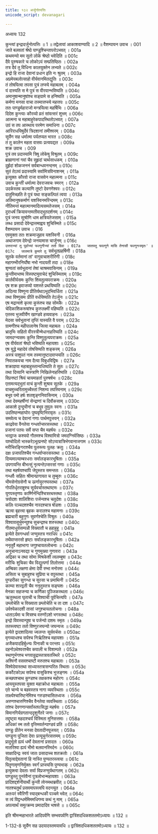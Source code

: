```yaml
---
title: १३२ अर्जुनोत्पत्तिः
unicode_script: devanagari

---
```



अध्यायः 132

कुन्त्यां इन्द्रादर्जुनोत्पत्तिः ॥ 1 ॥ तद्वेलायां आकाशवाण्यादि ॥ 2 ॥
वैशम्पायन उवाच ।	001  
जाते बलवतां श्रेष्ठे पाण्डुश्चिन्तापरोऽभवत् ।	001a  
कथमन्यो मम सुतो लोके श्रेष्ठो भवेदिति ॥	001c  
दैवे पुरुषकारे च लोकोऽयं सम्प्रतिष्ठितः ।	002a  
तत्र दैवं तु विधिना कालयुक्तेन लभ्यते ॥	002c  
इन्द्रो हि राजा देवानां प्रधान इति नः श्रुतम् ।	003a  
अप्रमेयबलोत्साहो वीर्यवानमितद्युतिः ॥	003c  
तं तोषयित्वा तपसा पुत्रं लप्स्ये महाबलम् ।	004a  
यं दास्यति स मे पुत्रं स वीरयान्भविष्यति ॥	004c  
अमानुषान्मानुषांश्च सङ्ग्रामे स हनिष्यति ।	005a  
कर्मणा मनसा वाचा तस्मात्तप्स्ये महत्तपः ॥	005c  
ततः पाण्डुर्महाराजो मन्त्रयित्वा महर्षिभिः ।	006a  
दिदेश कुन्त्याः कौरव्यो व्रतं सांवत्सरं शुभम् ॥	006c  
आत्मना च महाबाहुरेकपादस्थितोऽभवत् ।	007a  
उग्रं स तप आस्थाय परमेण समाधिना ॥	007c  
आरिराधयिषुर्देवं त्रिदशानां तमीश्वरम् ।	008a  
सूर्येण सह धर्मात्मा पर्यतप्यत भारत ॥	008c  
तं तु कालेन महता वासवः प्रत्यपद्यत ।	009a  
शक्र उवाच ।	009  
पुत्रं तव प्रदास्यामि त्रिषु लोकेषु विश्रुतम् ॥	009c  
ब्राह्मणानां गवां चैव सुहृदां चार्थसाधकम् ।	010a  
दुर्हृदां शोकजननं सर्वबान्धवनन्दनम् ॥	010c  
सुतं तेऽग्र्यं प्रदास्यामि सर्वामित्रविनाशनम् ।	011a  
इत्युक्तः कौरवो राजा वासवेन महात्मना ॥	011c  
उवाच कुन्तीं धर्मात्मा देवराजवचः स्मरन् ।	012a  
उदर्कस्तव कल्याणि तुष्टो देवगणेश्वरः ॥	012c  
दातुमिच्छति ते पुत्रं यथा सङ्कल्पितं त्वया ।	013a  
अतिमानुषकर्माणं यशस्विनमरिन्दमम् ॥	013c  
नीतिमन्तं महात्मानमादित्यसमतेजसम् ।	014a  
दुराधर्षं क्रियावन्तमतीवाद्भुतदर्शनम् ॥	014c  
पुत्रं जनय सुश्रोणि धाम क्षत्रियतेजसाम् ।	015a  
लब्धः प्रसादो देवेन्द्रात्तमाह्वय शुचिस्मिते ॥	015c  
वैशम्पायन उवाच ।	016  
एवमुक्ता ततः शक्रमाजुहाव यशस्विनी ।	016a  
अथाजगाम देवेन्द्रो जनयामास चार्जुनम् ॥	016c  
`उत्तराभ्यां तु पूर्वाभ्यां फल्गुनीभ्यां ततो दिवा ।	017a  
जातस्तु फाल्गुने मासि तेनासौ फल्गुनःस्मृतः' ॥	017c  
जातमात्रे कुमारे तु `सर्वभूतप्रहर्षिणी ।	018a  
सूतके वर्तमानां तां' वागुवाचाशरीरिणी ।	018c  
महागम्भीरनिर्घोषा नभो नादयती तदा ॥	018e  
शृण्वतां सर्वभूतानां तेषां चाश्रमवासिनाम् ।	019a  
कुन्तीमाभाष्य विस्पष्टमुवाचेदं शुचिस्मिताम् ॥	019c  
कार्तवीर्यसमः कुन्ति शिवतुल्यपराक्रमः ।	020a  
एष शक्र इवाजय्यो यशस्ते प्रथयिष्यति ॥	020c  
अदित्या विष्णुना प्रीतिर्यथाऽभूदभिवर्धिता ।	021a  
तथा विष्णुसमः प्रीतिं वर्धयिष्यति तेऽर्जुनः ॥	021c  
एष मद्रान्वशे कृत्वा कुरूंश्च सह सोमकैः ।	022a  
चेदिकाशिकरूषांश्च कुरुलक्ष्मीं वहिष्यति ॥	022c  
एतस्य भुजवीर्येण खाण्डवे हव्यवाहनः ।	023a  
मेदसा सर्वभूतानां तृप्तिं यास्यति वै पराम् ॥	023c  
ग्रामणीश्च महीपालानेष जित्वा महाबलः ।	024a  
भ्रातृभिः सहितो वीरस्त्रीन्मेधानाहरिष्यति ॥	024c  
जामदग्न्यसमः कुन्ति विष्णुतुल्यपराक्रमः ।	025a  
एष वीर्यवतां श्रेष्ठो भविष्यति महायशाः ॥	025c  
एष युद्धे महादेवं तोषयिष्यति शङ्करम् ।	026a  
अस्त्रं पाशुपतं नाम तस्मात्तुष्टादवाप्स्यति ॥	026c  
निवातकवचा नाम दैत्या विबुधविद्विषः ।	027a  
शक्राज्ञया महाबाहुस्तान्वधिष्यति ते सुतः ॥	027c  
तथा दिव्यानि चास्त्राणि निखिलेनाहरिष्यति ।	028a  
विप्रनष्टां श्रियं चायमाहर्ता पुरुषर्षभः ॥	028c  
एतामत्यद्भुतां वाचं कुन्ती शुश्राव सूतके ।	029a  
वाचमुच्चरितामुच्चैस्तां निशम्य तपस्विनाम् ॥	029c  
बभूव पमो हर्षः शतशृङ्गनिवासिनाम् ।	030a  
तथा देवमहर्षीणां सेन्द्राणां च दिवौकसाम् ॥	030c  
आकाशे दुन्दुभीनां च बभूव तुमुलः स्वनः ।	031a  
उदतिष्ठन्महाघोरः पुष्पवृष्टिभिरावृतः ॥	031c  
समवेत्य च देवानां गणाः पार्थमपूजयन् ।	032a  
काद्रवेया वैनतेया गन्धर्वाप्सरसस्तथा ।	032c  
प्रजानां पतयः सर्वे सप्त चैव महर्षयः ॥	032e  
भरद्वाजः कश्यपो गौतमश्च विश्वामित्रो जमदग्निर्वसिष्ठः ।	033a  
यश्चोदितो भास्करेऽभूत्प्रनष्टे सोऽप्यत्रात्रिर्भगवानाजगाम ॥	033c  
मरीचिरङ्गिराश्चैव पुलस्त्यः पुलहः क्रतुः ।	034a  
दक्षः प्रजापतिश्चैव गन्धर्वाप्सरसस्तथा ॥	034c  
दिव्यमाल्याम्बरधराः सर्वालङ्कारभूषिताः ।	035a  
उपगायन्ति बीभत्सुं नृत्यन्तेऽप्सरसां गणाः ॥	035c  
तथा महर्षयश्चापि जेपुस्तत्र समन्ततः ।	036a  
गन्धर्वैः सहितः श्रीमान्प्रागायत च तुम्बुरुः ॥	036c  
भीमसेनोग्रसेनौ च ऊर्णायुरनघस्तथा ।	037a  
गोपतिर्धृतराष्ट्रश्च सूर्यवर्चास्तथाष्टमः ॥	037c  
युगपस्तृणपः कार्ष्णिर्नन्दिश्चित्ररथस्तथा ।	038a  
त्रयोदशः शालिशिराः पर्जन्यश्च चतुर्दशः ॥	038c  
कलिः पञ्चदशश्चैव नारदश्चात्र षोडशः ।	039a  
ऋत्वा बृहत्त्वा बृहकः करालश्च महामनाः ॥	039c  
ब्रह्मचारी बहुगुणः सुवर्णश्चेति विश्रुतः ।	040a  
विश्वावसुर्भुमन्युश्च सुचन्द्रश्च शरुस्तथा ॥	040c  
गीतमाधुर्यसम्पन्नौ विख्यातौ च हहाहुहू ।	041a  
इत्येते देवगन्धर्वा जग्मुस्तत्र नराधिप ॥	041c  
तथैवाप्सरसो हृष्टाः सर्वालङ्कारभूषिताः ।	042a  
ननृतुर्वै महाभागा जगुश्चायतलोचनाः ॥	042c  
अनूचानाऽनवद्या च गुणमुख्या गुणावरा ।	043a  
अद्रिका च तथा सोमा मिश्रकेशी त्वलम्बुषा ॥	043c  
मरीचिः शुचिका चैव विद्युत्पर्णा तिलोत्तमा ।	044a  
अम्बिका लक्षणा क्षेमा देवी रम्भा मनोरमा ॥	044c  
असिता च सुबाहुश्च सुप्रिया च वपुस्तथा ।	045a  
पुण्डरीका सुगन्धा च सुरसा च प्रमाथिनी ॥	045c  
काम्या शारद्वती चैव ननृतुस्तत्र सङ्घशः ।	046a  
मेनका सहजन्या च कर्णिका पुञ्जिकस्थला ॥	046c  
ऋतुस्थला घृताची च विश्वाची पूर्वचित्त्यपि ।	047a  
उम्लोचेति च विख्याता प्रम्लोचेति च ता दश ॥	047c  
उर्वश्येकादशी तासां जगुश्चायतलोचनाः ।	048a  
धाताऽर्यमा च मित्रश्च वरुणोंऽशो भगस्तथा ॥	048c  
इन्द्रो विवस्वान्पूषा च पर्जन्यो दशमः स्मृतः ।	049a  
ततस्त्वष्टा ततो विष्णुरजघन्यो जघन्यजः ॥	049c  
इत्येते द्वादशादित्या ज्वलन्तः सूर्यवर्चसः ॥	050ac  
मृगव्याधश्च सर्पश्च निर्ऋतिश्च महायशाः ।	051a  
अजैकपादहिर्बुध्न्यः पिनाकी च परन्तप ॥	051c  
दहनोऽथेश्वरश्चैव कपाली च विशाम्पते ।	052a  
स्थाणुर्भगश्च भगवान्रुद्रास्तत्रावतस्थिरे ॥	052c  
अश्विनौ वसवश्चाष्टौ मरुतश्च महाबलाः ।	053a  
विश्वेदेवास्तथा साध्यास्तत्रासन्परितः स्थिताः ॥	053c  
कर्कोटकोऽथ सर्पश्च वासुकिश्च भुजङ्गमः ।	054a  
कच्छपश्चाथ कुण्डश्च तक्षकश्च महोरगः ॥	054c  
आययुस्तपसा युक्ता महाक्रोधा महाबलाः ।	055a  
एते चान्ये च बहवस्तत्र नागा व्यवस्थिताः ॥	055c  
तार्क्ष्यश्चारिष्टनेमिश्च गरुडश्चासितध्वजः ।	056a  
अरुणश्चारुणिश्चैव वैनतेया व्यवस्थिताः ॥	056c  
तांश्च देवगणान्सर्वांस्तपःसिद्धा महर्षयः ।	057a  
विमानगिर्यग्रगतान्ददृशुर्नेतरे जनाः ॥	057c  
तद्दृष्ट्वा महदाश्चर्यं विस्मिता मुनिसत्तमाः ।	058a  
अधिकां स्म ततो वृत्तिमवर्तन्पाण्डवं प्रति ॥	058c  
पाण्डुः प्रीतेन मनसा देवतादीनपूजयत् ।	059a  
पाण्डुना पूजिता देवाः प्रत्यूचुर्नरसत्तमम् ॥	059c  
प्रादुर्भूतो ह्ययं धर्मो देवतानां प्रसादतः ।	060a  
मातरिश्वा ह्ययं भीमो बलवानरिमर्दनः ॥	060c  
साक्षादिन्द्रः स्वयं जातः प्रसादाच्च शतक्रतोः ।	061a  
पितृत्वाद्देवतानां हि नास्ति पुण्यतरस्त्वया ॥	061c  
पितॄणामृणनिर्मुक्तः स्वर्गं प्राप्स्यसि पुण्यभाक् ।	062a  
इत्युक्त्वा देवताः सर्वा विप्रजग्मुर्यथागतम् ॥	062c  
पाण्डुस्तु पुनरेवैनां पुत्रलोभान्महायशाः ।	063a  
प्रादिशद्दर्शनीयार्थी कुन्ती त्वेनमथाब्रवीत् ॥	063c  
नातश्चतुर्थं प्रसवमापस्त्वपि वदन्त्युत ।	064a  
अतःपरं स्वैरिणी स्याद्बन्धकी पञ्चमे भवेत् ॥	064c  
स त्वं विद्वन्धर्ममिममधिगम्य कथं नु माम् ।	065a  
अपत्यार्थं समुत्क्रम्य प्रमादादिव भाषसे ॥ ॥	065c  

इति श्रीमन्महाभारते आदिपर्वणि सम्भवपर्वणि द्वात्रिंशदधिकशततमोऽध्यायः ॥ 132 ॥

1-132-8 सूर्येण सह उदयादस्तमयावधि ॥ द्वात्रिंशदधिकशततमोऽध्यायः ॥ 132 ॥